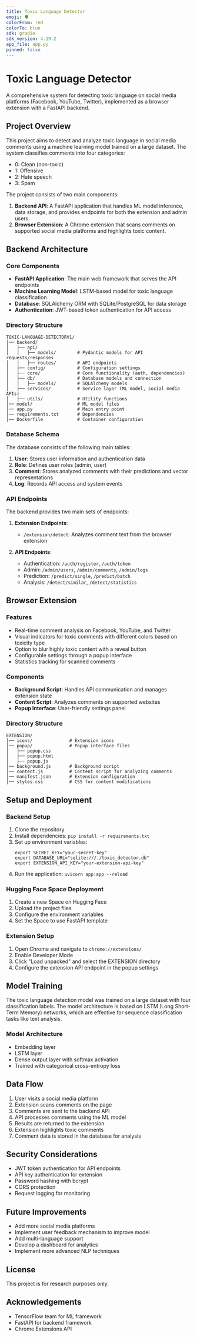 ```yaml
---
title: Toxic Language Detector
emoji: 🛡️
colorFrom: red
colorTo: blue
sdk: gradio
sdk_version: 4.19.2
app_file: app.py
pinned: false
---
```

# Toxic Language Detector

A comprehensive system for detecting toxic language on social media platforms (Facebook, YouTube, Twitter), implemented as a browser extension with a FastAPI backend.

## Project Overview

This project aims to detect and analyze toxic language in social media comments using a machine learning model trained on a large dataset. The system classifies comments into four categories:

- 0: Clean (non-toxic)
- 1: Offensive
- 2: Hate speech
- 3: Spam

The project consists of two main components:

1. **Backend API**: A FastAPI application that handles ML model inference, data storage, and provides endpoints for both the extension and admin users.
2. **Browser Extension**: A Chrome extension that scans comments on supported social media platforms and highlights toxic content.

## Backend Architecture

### Core Components

- **FastAPI Application**: The main web framework that serves the API endpoints
- **Machine Learning Model**: LSTM-based model for toxic language classification
- **Database**: SQLAlchemy ORM with SQLite/PostgreSQL for data storage
- **Authentication**: JWT-based token authentication for API access

### Directory Structure

```
TOXIC-LANGUAGE-DETECTORV1/
│── backend/
│   ├── api/
│   │   ├── models/        # Pydantic models for API requests/responses
│   │   ├── routes/        # API endpoints
│   ├── config/            # Configuration settings
│   ├── core/              # Core functionality (auth, dependencies)
│   ├── db/                # Database models and connection
│   │   ├── models/        # SQLAlchemy models
│   ├── services/          # Service layer (ML model, social media APIs)
│   ├── utils/             # Utility functions
│── model/                 # ML model files
│── app.py                 # Main entry point
│── requirements.txt       # Dependencies
│── Dockerfile             # Container configuration
```

### Database Schema

The database consists of the following main tables:

1. **User**: Stores user information and authentication data
2. **Role**: Defines user roles (admin, user)
3. **Comment**: Stores analyzed comments with their predictions and vector representations
4. **Log**: Records API access and system events

### API Endpoints

The backend provides two main sets of endpoints:

1. **Extension Endpoints**:
   - `/extension/detect`: Analyzes comment text from the browser extension

2. **API Endpoints**:
   - Authentication: `/auth/register`, `/auth/token`
   - Admin: `/admin/users`, `/admin/comments`, `/admin/logs`
   - Prediction: `/predict/single`, `/predict/batch`
   - Analysis: `/detect/similar`, `/detect/statistics`

## Browser Extension

### Features

- Real-time comment analysis on Facebook, YouTube, and Twitter
- Visual indicators for toxic comments with different colors based on toxicity type
- Option to blur highly toxic content with a reveal button
- Configurable settings through a popup interface
- Statistics tracking for scanned comments

### Components

- **Background Script**: Handles API communication and manages extension state
- **Content Script**: Analyzes comments on supported websites
- **Popup Interface**: User-friendly settings panel

### Directory Structure

```
EXTENSION/
│── icons/              # Extension icons
│── popup/              # Popup interface files
│   ├── popup.css
│   ├── popup.html
│   ├── popup.js
│── background.js       # Background script
│── content.js          # Content script for analyzing comments
│── manifest.json       # Extension configuration
│── styles.css          # CSS for content modifications
```

## Setup and Deployment

### Backend Setup

1. Clone the repository
2. Install dependencies: `pip install -r requirements.txt`
3. Set up environment variables:
   ```
   export SECRET_KEY="your-secret-key"
   export DATABASE_URL="sqlite:///./toxic_detector.db"
   export EXTENSION_API_KEY="your-extension-api-key"
   ```
4. Run the application: `uvicorn app:app --reload`

### Hugging Face Space Deployment

1. Create a new Space on Hugging Face
2. Upload the project files
3. Configure the environment variables
4. Set the Space to use FastAPI template

### Extension Setup

1. Open Chrome and navigate to `chrome://extensions/`
2. Enable Developer Mode
3. Click "Load unpacked" and select the EXTENSION directory
4. Configure the extension API endpoint in the popup settings

## Model Training

The toxic language detection model was trained on a large dataset with four classification labels. The model architecture is based on LSTM (Long Short-Term Memory) networks, which are effective for sequence classification tasks like text analysis.

### Model Architecture

- Embedding layer
- LSTM layer
- Dense output layer with softmax activation
- Trained with categorical cross-entropy loss

## Data Flow

1. User visits a social media platform
2. Extension scans comments on the page
3. Comments are sent to the backend API
4. API processes comments using the ML model
5. Results are returned to the extension
6. Extension highlights toxic comments
7. Comment data is stored in the database for analysis

## Security Considerations

- JWT token authentication for API endpoints
- API key authentication for extension
- Password hashing with bcrypt
- CORS protection
- Request logging for monitoring

## Future Improvements

- Add more social media platforms
- Implement user feedback mechanism to improve model
- Add multi-language support
- Develop a dashboard for analytics
- Implement more advanced NLP techniques

## License

This project is for research purposes only.

## Acknowledgements

- TensorFlow team for ML framework
- FastAPI for backend framework
- Chrome Extensions API